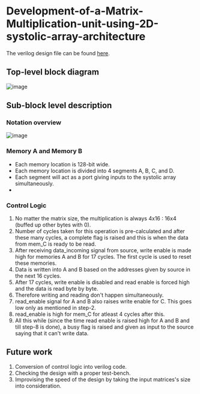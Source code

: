 # Development-of-a-Matrix-Multiplication-unit-using-2D-systolic-array-architecture

The verilog design file can be found [here](https://github.com/stativeboss/Development-of-a-Matrix-Multiplication-unit-using-2D-systolic-array-architecture/blob/main/pe.v).

## Top-level block diagram
![image](https://user-images.githubusercontent.com/14873110/178118222-5b429bb1-6f7f-46fb-9bdc-fb3991479c57.png)

## Sub-block level description

### Notation overview

![image](https://user-images.githubusercontent.com/14873110/178118006-c4f37cdf-771a-429a-82b2-d142c513bafe.png)


### Memory A and Memory B





- Each memory location is 128-bit wide.
- Each memory location is divided into 4 segments A, B, C, and D.
- Each segment will act as a port giving inputs to the systolic array simultaneously.
- 
 



### Control Logic
1. No matter the matrix size, the multiplication is always 4x16 : 16x4 (buffed up other bytes with 0).
2. Number of cycles taken for this operation is pre-calculated and after these many cycles, a complete flag is raised and this is when the data from mem_C is ready to be read.
3. After receiving data_incoming signal from source, write enable is made high for memories A and B for 17 cycles. The first cycle is used to reset these memories.
4. Data is written into A and B based on the addresses given by source in the next 16 cycles. 
5. After 17 cycles, write enable is disabled and read enable is forced high and the data is read byte by byte. 
6. Therefore writing and reading don't happen simultaneously.
7. read_enable signal for A and B also raises write enable for C. This goes low only as mentioned in step-2.
8. read_enable is high for mem_C for atleast 4 cycles after this.
9. All this while (since the time read enable is raised high for A and B and till step-8 is done), a busy flag is raised and given as input to the source saying that it can't write data.

## Future work
1. Conversion of control logic into verilog code.
2. Checking the design with a proper test-bench.
3. Improvising the speed of the design by taking the input matrices's size into consideration.
